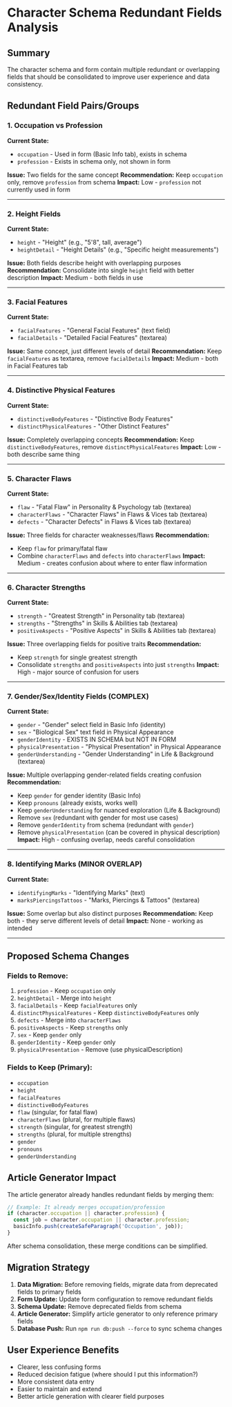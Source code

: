 # Character Schema Redundant Fields Analysis

## Summary
The character schema and form contain multiple redundant or overlapping fields that should be consolidated to improve user experience and data consistency.

## Redundant Field Pairs/Groups

### 1. Occupation vs Profession
**Current State:**
- `occupation` - Used in form (Basic Info tab), exists in schema
- `profession` - Exists in schema only, not shown in form

**Issue:** Two fields for the same concept
**Recommendation:** Keep `occupation` only, remove `profession` from schema
**Impact:** Low - `profession` not currently used in form

---

### 2. Height Fields
**Current State:**
- `height` - "Height" (e.g., "5'8\", tall, average")
- `heightDetail` - "Height Details" (e.g., "Specific height measurements")

**Issue:** Both fields describe height with overlapping purposes
**Recommendation:** Consolidate into single `height` field with better description
**Impact:** Medium - both fields in use

---

### 3. Facial Features
**Current State:**
- `facialFeatures` - "General Facial Features" (text field)
- `facialDetails` - "Detailed Facial Features" (textarea)

**Issue:** Same concept, just different levels of detail
**Recommendation:** Keep `facialFeatures` as textarea, remove `facialDetails`
**Impact:** Medium - both in Facial Features tab

---

### 4. Distinctive Physical Features
**Current State:**
- `distinctiveBodyFeatures` - "Distinctive Body Features"
- `distinctPhysicalFeatures` - "Other Distinct Features"

**Issue:** Completely overlapping concepts
**Recommendation:** Keep `distinctiveBodyFeatures`, remove `distinctPhysicalFeatures`
**Impact:** Low - both describe same thing

---

### 5. Character Flaws
**Current State:**
- `flaw` - "Fatal Flaw" in Personality & Psychology tab (textarea)
- `characterFlaws` - "Character Flaws" in Flaws & Vices tab (textarea)
- `defects` - "Character Defects" in Flaws & Vices tab (textarea)

**Issue:** Three fields for character weaknesses/flaws
**Recommendation:** 
- Keep `flaw` for primary/fatal flaw
- Combine `characterFlaws` and `defects` into `characterFlaws`
**Impact:** Medium - creates confusion about where to enter flaw information

---

### 6. Character Strengths
**Current State:**
- `strength` - "Greatest Strength" in Personality tab (textarea)
- `strengths` - "Strengths" in Skills & Abilities tab (textarea)
- `positiveAspects` - "Positive Aspects" in Skills & Abilities tab (textarea)

**Issue:** Three overlapping fields for positive traits
**Recommendation:**
- Keep `strength` for single greatest strength
- Consolidate `strengths` and `positiveAspects` into just `strengths`
**Impact:** High - major source of confusion for users

---

### 7. Gender/Sex/Identity Fields (COMPLEX)
**Current State:**
- `gender` - "Gender" select field in Basic Info (identity)
- `sex` - "Biological Sex" text field in Physical Appearance
- `genderIdentity` - EXISTS IN SCHEMA but NOT IN FORM
- `physicalPresentation` - "Physical Presentation" in Physical Appearance
- `genderUnderstanding` - "Gender Understanding" in Life & Background (textarea)

**Issue:** Multiple overlapping gender-related fields creating confusion
**Recommendation:**
- Keep `gender` for gender identity (Basic Info)
- Keep `pronouns` (already exists, works well)
- Keep `genderUnderstanding` for nuanced exploration (Life & Background)
- Remove `sex` (redundant with gender for most use cases)
- Remove `genderIdentity` from schema (redundant with `gender`)
- Remove `physicalPresentation` (can be covered in physical description)
**Impact:** High - confusing overlap, needs careful consolidation

---

### 8. Identifying Marks (MINOR OVERLAP)
**Current State:**
- `identifyingMarks` - "Identifying Marks" (text)
- `marksPiercingsTattoos` - "Marks, Piercings & Tattoos" (textarea)

**Issue:** Some overlap but also distinct purposes
**Recommendation:** Keep both - they serve different levels of detail
**Impact:** None - working as intended

---

## Proposed Schema Changes

### Fields to Remove:
1. `profession` - Keep `occupation` only
2. `heightDetail` - Merge into `height`
3. `facialDetails` - Keep `facialFeatures` only
4. `distinctPhysicalFeatures` - Keep `distinctiveBodyFeatures` only
5. `defects` - Merge into `characterFlaws`
6. `positiveAspects` - Keep `strengths` only
7. `sex` - Keep `gender` only
8. `genderIdentity` - Keep `gender` only
9. `physicalPresentation` - Remove (use physicalDescription)

### Fields to Keep (Primary):
- `occupation`
- `height`
- `facialFeatures`
- `distinctiveBodyFeatures`
- `flaw` (singular, for fatal flaw)
- `characterFlaws` (plural, for multiple flaws)
- `strength` (singular, for greatest strength)
- `strengths` (plural, for multiple strengths)
- `gender`
- `pronouns`
- `genderUnderstanding`

## Article Generator Impact
The article generator already handles redundant fields by merging them:
```typescript
// Example: It already merges occupation/profession
if (character.occupation || character.profession) {
  const job = character.occupation || character.profession;
  basicInfo.push(createSafeParagraph('Occupation', job));
}
```

After schema consolidation, these merge conditions can be simplified.

## Migration Strategy
1. **Data Migration:** Before removing fields, migrate data from deprecated fields to primary fields
2. **Form Update:** Update form configuration to remove redundant fields
3. **Schema Update:** Remove deprecated fields from schema
4. **Article Generator:** Simplify article generator to only reference primary fields
5. **Database Push:** Run `npm run db:push --force` to sync schema changes

## User Experience Benefits
- Clearer, less confusing forms
- Reduced decision fatigue (where should I put this information?)
- More consistent data entry
- Easier to maintain and extend
- Better article generation with clearer field purposes
